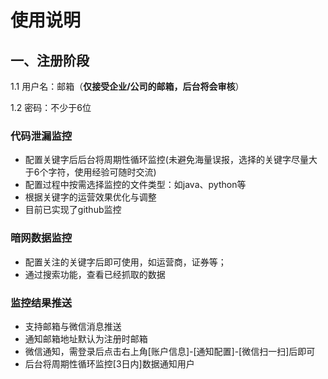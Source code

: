 # 使用说明

## 一、注册阶段
1.1 用户名：邮箱（**仅接受企业/公司的邮箱，后台将会审核**）

1.2 密码：不少于6位

### 代码泄漏监控 

- 配置关键字后后台将周期性循环监控(未避免海量误报，选择的关键字尽量大于6个字符，使用经验可随时交流)
- 配置过程中按需选择监控的文件类型：如java、python等
- 根据关键字的运营效果优化与调整
- 目前已实现了github监控

### 暗网数据监控 

- 配置关注的关键字后即可使用，如运营商，证券等；
- 通过搜索功能，查看已经抓取的数据

### 监控结果推送

- 支持邮箱与微信消息推送
- 通知邮箱地址默认为注册时邮箱
- 微信通知，需登录后点击右上角[账户信息]-[通知配置]-[微信扫一扫]后即可
- 后台将周期性循环监控[3日内]数据通知用户
